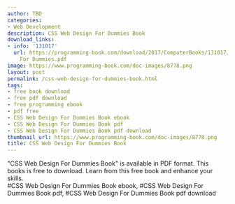 ```yaml
---
author: TBD
categories:
- Web Development
description: CSS Web Design For Dummies Book
download_links:
- info: '131017'
  url: https://programming-book.com/download/2017/ComputerBooks/131017/CSS Web Design
    For Dummies.pdf
image: https://www.programming-book.com/doc-images/8778.png
layout: post
permalink: /css-web-design-for-dummies-book.html
tags:
- free book download
- free pdf download
- free programming ebook
- pdf free
- CSS Web Design For Dummies Book ebook
- CSS Web Design For Dummies Book pdf
- CSS Web Design For Dummies Book pdf download
thumbnail_url: https://www.programming-book.com/doc-images/8778.png
title: CSS Web Design For Dummies Book
---
```


 
<div class="item-desc text-justify">
  "CSS Web Design For Dummies Book" is available in PDF format. This books is free to download. Learn from this free book and enhance your skills.
  <br>
  #CSS Web Design For Dummies Book ebook, #CSS Web Design For Dummies Book pdf, #CSS Web Design For Dummies Book pdf download
</div>